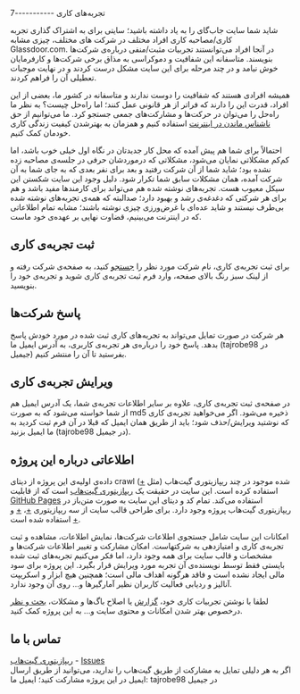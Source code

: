 تجربه‌های کاری
-----------7

شاید شما سایت جاب‌گای را به یاد داشته باشید؛ سایتی برای به اشتراک گذاری تجربه کاری/مصاحبه کاری افراد مختلف در شرکت های مختلف، چیزی مشابه Glassdoor.com. در آنجا افراد می‌توانستند تجربیات مثبت/منفی درباره‌ی شرکت‌ها بنویسند. متاسفانه این شفافیت و دموکراسی به مذاق برخی شرکت‌ها و کارفرمایان خوش نیامد و در چند مرحله برای این سایت مشکل درست کردند و در نهایت موجبات تعطیلی آن را فراهم کردند.

همیشه افرادی هستند که شفافیت را دوست ندارند و متاسفانه در کشور ما، بعضی از این افراد، قدرت این را دارند که فراتر از هر قانونی عمل کنند؛ اما راه‌حل چیست؟ به نظر ما راه‌حل را می‌توان در حرکت‌ها و مشارکت‌های جمعی جستجو کرد. ما می‌توانیم از حق [ناشناس ماندن در اینترنت](https://en.wikipedia.org/wiki/Anonymity#Anonymity_on_the_Internet) استفاده کنیم و همزمان به بهترشدن کیفیت زندگی کاری خودمان کمک کنیم.

احتمالاً برای شما هم پیش آمده که محل کار جدیدتان در نگاه اول خیلی خوب باشد، اما کم‌کم مشکلاتی نمایان می‌شود، مشکلاتی که درموردشان حرفی در جلسه‌ی مصاحبه زده نشده بود؛ شاید شما از آن شرکت رفتید و بعد برای نفر بعدی که به جای شما به آن شرکت آمده، همان مشکلات سابق شما تکرار شود. دلیل وجود این سایت شکستن این سیکل معیوب هست. تجربه‌های نوشته شده هم می‌تواند برای کارمندها مفید باشد و هم برای هر شرکتی که دغدغه‌ی رشد و بهبود دارد؛ صدالبته که همه‌ی تجربه‌های نوشته شده بی‌طرف نیستند و شاید عده‌ای با غرض‌ورزی چیزی نوشته باشند؛ مشابه تمام اطلاعاتی که در اینترنت می‌بینیم، قضاوت نهایی بر عهده‌ی خود ماست.

ثبت تجربه‌ی کاری
----------------

برای ثبت تجربه‌ی کاری، نام شرکت مورد نظر را [جستجو](https://tajrobe.github.io/search) کنید، به صفحه‌ی شرکت رفته و از لینک سبز رنگ بالای صفحه، وارد فرم ثبت تجربه‌ی کاری شوید و تجربه‌ی خود را بنویسید.

پاسخ شرکت‌ها
------------

هر شرکت در صورت تمایل می‌تواند به تجربه‌های کاری ثبت شده در مورد خودش پاسخ بدهد. پاسخ خود را درباره‌ی هر تجربه‌ی کاربری، به آدرس ایمیل ما (tajrobe98 در جیمیل) بفرستید تا آن را منتشر کنیم.

ویرایش تجربه‌ی کاری
-------------------

در صفحه‌ی ثبت تجربه‌ی کاری، علاوه بر سایر اطلاعات تجربه‌ی شما، یک آدرس ایمیل هم از شما خواسته می‌شود که به صورت md5 ذخیره می‌شود. اگر می‌خواهید تجربه‌ی کاری که نوشتید ویرایش/حذف شود؛ باید از طریق همان ایمیل که قبلا در آن فرم ثبت کردید به ما ایمیل بزنید (tajrobe98 در جیمیل).

اطلاعاتی درباره این پروژه
-------------------------

داده‌ی اولیه‌ی این پروژه از دیتای crawl شده‌ موجود در چند ریپازیتوری گیت‌هاب (مثل [+](https://github.com/RaminNietzsche/jobguy)) استفاده کرده است. این سایت در حقیقت یک [ریپازیتوری گیت‌هاب](https://github.com/tajrobe/tajrobe.github.io) است که از قابلیت [GitHub Pages](https://pages.github.com/) استفاده می‌کند. تمام کد و دیتای این سایت به صورت متن‌باز در ریپازیتوری گیت‌هاب پروژه وجود دارد. برای طراحی قالب سایت از سه ریپازیتوری [+](https://github.com/janczizikow/sleek)، [+](https://github.com/kimfucious/sakura) و [+](https://github.com/daviddarnes/alembic) استفاده شده است.

امکانات این سایت شامل جستجوی اطلاعات شرکت‌ها، نمایش اطلاعات، مشاهده و ثبت تجربه‌ی کاری و امتیازدهی به شرکتهاست. امکان مشارکت و تغییر اطلاعات شرکت‌ها و مشخصات و قالب سایت برای همه وجود دارد، اما فکر می‌کنیم تجربه‌های ثبت شده بایستی فقط توسط نویسنده‌ی آن تجربه مورد ویرایش قرار بگیرد. این پروژه برای سود مالی ایجاد نشده است و فاقد هرگونه اهداف مالی است؛ همچنین هیچ ابزار و اسکریپت آنالیز و ردیابی فعالیت کاربران نظیر آمارگیرها و... روی آن وجود ندارد.

لطفا با نوشتن تجربیات کاری خود، [گزارش](https://github.com/tajrobe/tajrobe.github.io/issues/new) یا اصلاح باگ‌ها و مشکلات، [بحث و نظر](https://github.com/tajrobe/tajrobe.github.io/issues) درخصوص بهتر شدن امکانات و محتوی سایت و... به این پروژه کمک کنید.

تماس با ما
----------

[ریپازیتوری گیت‌هاب](https://github.com/tajrobe/tajrobe.github.io) - [Issues](https://github.com/tajrobe/tajrobe.github.io/issues)  
اگر به هر دلیلی تمایل به مشارکت از طریق گیت‌هاب را ندارید، می‌توانید از طریق ارسال ایمیل در این پروژه مشارکت کنید؛ ایمیل ما: tajrobe98 در جیمیل
